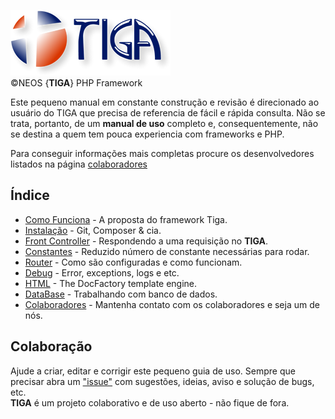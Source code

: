 ![Tiga](https://github.com/sexcod/Tiga/blob/master/img/logoTG_256x105.png)        
©NEOS {**TIGA**} PHP Framework 

Este pequeno manual em constante construção e revisão é direcionado ao usuário do TIGA que precisa de referencia de fácil e rápida consulta.
Não se trata, portanto, de um **manual de uso** completo e, consequentemente, não se destina a quem tem pouca experiencia com frameworks e PHP.

Para conseguir informações mais completas procure os desenvolvedores listados na página [colaboradores](https://github.com/sexcod/Tiga/tree/master/php/Lib/Doc/colaboradores.md)

## Índice

* [Como Funciona](https://github.com/sexcod/Tiga/tree/master/php/Lib/Doc/proposta.md) - A proposta do framework Tiga.
* [Instalação](https://github.com/sexcod/Tiga/tree/master/php/Lib/Doc/instalacao.md) - Git, Composer & cia.   
* [Front Controller](https://github.com/sexcod/Tiga/tree/master/php/Lib/Doc/bootstrap.md) - Respondendo a uma requisição no **TIGA**.  
* [Constantes](https://github.com/sexcod/Tiga/tree/master/php/Lib/Doc/constantes.md) - Reduzido número de constante necessárias para rodar.   
* [Router](https://github.com/sexcod/Tiga/tree/master/php/Lib/Doc/router.md) - Como são configuradas e como funcionam.
* [Debug](https://github.com/sexcod/Tiga/tree/master/php/Lib/Doc/debug.md) - Error, exceptions, logs e etc.   
* [HTML](https://github.com/sexcod/Tiga/tree/master/php/Lib/Doc/html.md) - The DocFactory template engine.    
* [DataBase](https://github.com/sexcod/Tiga/tree/master/php/Lib/Doc/database.md) - Trabalhando com banco de dados.    
* [Colaboradores](https://github.com/sexcod/Tiga/tree/master/php/Lib/Doc/colaboradores.md) - Mantenha contato com os colaboradores e seja um de nós.


## Colaboração
Ajude a criar, editar e corrigir este pequeno guia de uso. Sempre que precisar abra um ["issue"](https://github.com/sexcod/Tiga/issues/new) com sugestões, ideias, aviso e solução de bugs, etc.   
**TIGA** é um projeto colaborativo e de uso aberto - não fique de fora.
